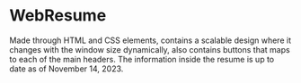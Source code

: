 # WebResume

Made through HTML and CSS elements, contains a scalable design where it changes with the window size dynamically, also contains buttons that maps to each of the main headers. The information inside the resume is up to date as of November 14, 2023.
